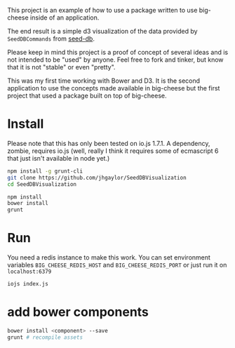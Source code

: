 This project is an example of how to use a package written to use big-cheese inside of an application.

The end result is a simple d3 visualization of the data provided by `SeedDBCommands` from [seed-db](http://seed-db.com).

Please keep in mind this project is a proof of concept of several ideas and is not intended to be "used" by anyone. Feel free to fork and tinker, but know that it is not "stable" or even "pretty".

This was my first time working with Bower and D3. It is the second application to use the concepts made available in big-cheese but the first project that used a package built on top of big-cheese.

# Install

Please note that this has only been tested on io.js 1.7.1. A dependency, zombie, requires io.js (well, really I think it requires some of ecmascript 6 that just isn't available in node yet.)

```sh
npm install -g grunt-cli
git clone https://github.com/jhgaylor/SeedDBVisualization
cd SeedDBVisualization

npm install
bower install
grunt
```

# Run

You need a redis instance to make this work. You can set environment variables `BIG_CHEESE_REDIS_HOST` and `BIG_CHEESE_REDIS_PORT` or just run it on `localhost:6379` 

```sh
iojs index.js
```

# add bower components

```sh
bower install <component> --save
grunt # recompile assets
```
